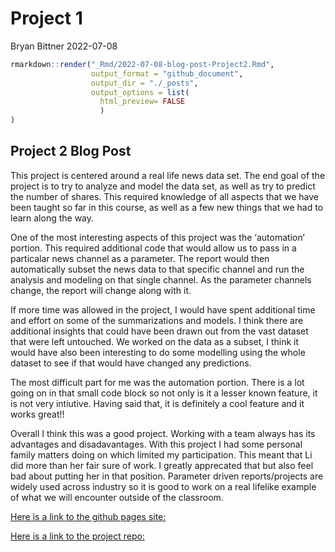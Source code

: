Project 1
================
Bryan Bittner
2022-07-08

``` r
rmarkdown::render("_Rmd/2022-07-08-blog-post-Project2.Rmd", 
                  output_format = "github_document",
                  output_dir = "./_posts",
                  output_options = list(
                    html_preview= FALSE
                    )
)
```

## Project 2 Blog Post

This project is centered around a real life news data set. The end goal
of the project is to try to analyze and model the data set, as well as
try to predict the number of shares. This required knowledge of all
aspects that we have been taught so far in this course, as well as a few
new things that we had to learn along the way.

One of the most interesting aspects of this project was the ‘automation’
portion. This required additional code that would allow us to pass in a
particalar news channel as a parameter. The report would then
automatically subset the news data to that specific channel and run the
analysis and modeling on that single channel. As the parameter channels
change, the report will change along with it.

If more time was allowed in the project, I would have spent additional
time and effort on some of the summarizations and models. I think there
are additional insights that could have been drawn out from the vast
dataset that were left untouched. We worked on the data as a subset, I
think it would have also been interesting to do some modelling using the
whole dataset to see if that would have changed any predictions.

The most difficult part for me was the automation portion. There is a
lot going on in that small code block so not only is it a lesser known
feature, it is not very intiutive. Having said that, it is definitely a
cool feature and it works great!!

Overall I think this was a good project. Working with a team always has
its advantages and disadavantages. With this project I had some personal
family matters doing on which limited my participation. This meant that
Li did more than her fair sure of work. I greatly apprecated that but
also feel bad about putting her in that position. Parameter driven
reports/projects are widely used across industry so it is good to work
on a real lifelike example of what we will encounter outside of the
classroom.

[Here is a link to the github pages
site:](https://bbittne.github.io/ST558-Project2/)

[Here is a link to the project
repo:](https://github.com/bbittne/ST558-Project2)
